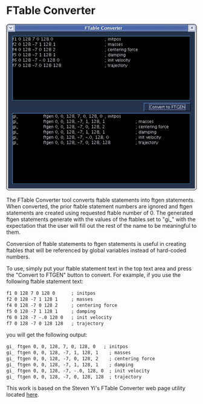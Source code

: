 # FTable Converter

![ FTable Converter ](../../../images/ftableConverter.png)

The FTable Converter tool converts ftable statements into ftgen
statements. When converted, the prior ftable statement numbers are
ignored and ftgen statements are created using requested ftable number
of 0. The generated ftgen statements generate with the values of the
ftables set to "gi\_" with the expectation that the user will fill out
the rest of the name to be meaningful to them.

Conversion of ftable statements to ftgen statements is useful in
creating ftables that will be referenced by global variables instead of
hard-coded numbers.

To use, simply put your ftable statement text in the top text area and
press the "Convert to FTGEN" button to convert. For example, if you use
the following ftable statement text:

```csound-sco
f1 0 128 7 0 128 0      ; initpos
f2 0 128 -7 1 128 1     ; masses
f4 0 128 -7 0 128 2     ; centering force
f5 0 128 -7 1 128 1     ; damping
f6 0 128 -7 -.0 128 0   ; init velocity
f7 0 128 -7 0 128 128   ; trajectory
```
you will get the following output:

```csound-orc
gi_ ftgen 0, 0, 128, 7, 0, 128, 0   ; initpos
gi_ ftgen 0, 0, 128, -7, 1, 128, 1    ; masses
gi_ ftgen 0, 0, 128, -7, 0, 128, 2    ; centering force
gi_ ftgen 0, 0, 128, -7, 1, 128, 1    ; damping
gi_ ftgen 0, 0, 128, -7, -.0, 128, 0  ; init velocity
gi_ ftgen 0, 0, 128, -7, 0, 128, 128  ; trajectory
```

This work is based on the Steven Yi's FTable Converter web page utility
located [here](http://www.csounds.com/stevenyi/ftable.html).
